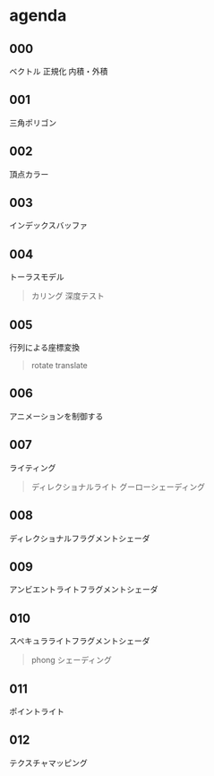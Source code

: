 # agenda

## 000

ベクトル
正規化
内積・外積


## 001

三角ポリゴン


## 002

頂点カラー


## 003

インデックスバッファ


## 004

トーラスモデル
> カリング
> 深度テスト


## 005

行列による座標変換
> rotate
> translate


## 006

アニメーションを制御する


## 007

ライティング
> ディレクショナルライト
> グーローシェーディング


## 008

ディレクショナルフラグメントシェーダ


## 009

アンビエントライトフラグメントシェーダ


## 010

スペキュラライトフラグメントシェーダ
> phong シェーディング


## 011

ポイントライト


## 012

テクスチャマッピング



